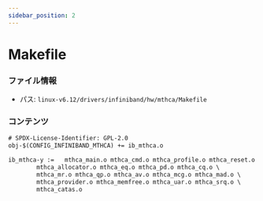 ```yaml
---
sidebar_position: 2
---
```

# Makefile

### ファイル情報

- パス: `linux-v6.12/drivers/infiniband/hw/mthca/Makefile`

### コンテンツ

```txt
# SPDX-License-Identifier: GPL-2.0
obj-$(CONFIG_INFINIBAND_MTHCA) += ib_mthca.o

ib_mthca-y :=	mthca_main.o mthca_cmd.o mthca_profile.o mthca_reset.o \
		mthca_allocator.o mthca_eq.o mthca_pd.o mthca_cq.o \
		mthca_mr.o mthca_qp.o mthca_av.o mthca_mcg.o mthca_mad.o \
		mthca_provider.o mthca_memfree.o mthca_uar.o mthca_srq.o \
		mthca_catas.o

```
